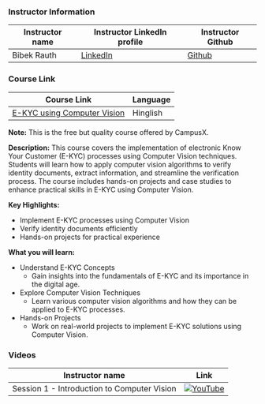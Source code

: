### Instructor Information

| Instructor name | Instructor LinkedIn profile | Instructor Github | 
|-----------------|-----------------------------|--------------------------|
| Bibek Rauth  | [LinkedIn](https://www.linkedin.com/in/bibek-rauth-007) | [Github](#) | 

### Course Link

| Course Link | Language |
|-------------|----------|
| [E-KYC using Computer Vision](https://learnwith.campusx.in/courses/E-KYC-using-Computer-Vision-660db248fb89513f17a7f7af) | Hinglish |

**Note:** This is the free but quality course offered by CampusX.

**Description:**
This course covers the implementation of electronic Know Your Customer (E-KYC) processes using Computer Vision techniques. Students will learn how to apply computer vision algorithms to verify identity documents, extract information, and streamline the verification process. The course includes hands-on projects and case studies to enhance practical skills in E-KYC using Computer Vision.

**Key Highlights:**

- Implement E-KYC processes using Computer Vision
- Verify identity documents efficiently
- Hands-on projects for practical experience
 
**What you will learn:**
- Understand E-KYC Concepts
  - Gain insights into the fundamentals of E-KYC and its importance in the digital age.
- Explore Computer Vision Techniques
  - Learn various computer vision algorithms and how they can be applied to E-KYC processes.
- Hands-on Projects
  - Work on real-world projects to implement E-KYC solutions using Computer Vision.


### Videos
| Instructor name  | Link |
|-----------------|-------------------------|
| Session 1 - Introduction to Computer Vision |[![YouTube](https://img.shields.io/badge/YouTube-Video-green)](https://youtu.be/LN2qHdok43E?si=qRMFY3-yVj4qguiF)|


